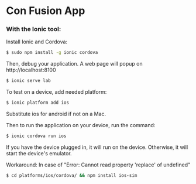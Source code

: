 Con Fusion App
=====================

### With the Ionic tool:

Install Ionic and Cordova:

```bash
$ sudo npm install -g ionic cordova
```

Then, debug your application.
A web page will popup on http://localhost:8100

```bash
$ ionic serve lab
```

To test on a device, add needed platform:

```bash
$ ionic platform add ios
```

Substitute ios for android if not on a Mac.

Then to run the application on your device, run the command:

```bash
$ ionic cordova run ios
```

If you have the device plugged in, it will run on the device.
Otherwise, it will start the device's emulator.

Workaround:
In case of "Error: Cannot read property 'replace' of undefined"

```bash
$ cd platforms/ios/cordova/ && npm install ios-sim
```
